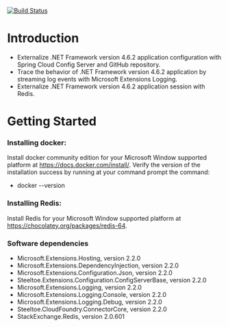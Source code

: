 [![Build Status](https://dev.azure.com/kinvitech/kinvitech/_apis/build/status/kekouebla.KinvitechBlog?branchName=develop)](https://dev.azure.com/kinvitech/kinvitech/_build/latest?definitionId=1&branchName=develop)

# Introduction 
  - Externalize .NET Framework version 4.6.2 application configuration with Spring Cloud Config Server and GitHub repository.
  - Trace the behavior of .NET Framework version 4.6.2 application by streaming log events with Microsoft Extensions Logging.
  - Externalize .NET Framework version 4.6.2 application session with Redis.

# Getting Started

### Installing docker:
Install docker community edition for your Microsoft Window supported platform at https://docs.docker.com/install/.
Verify the version of the  installation success by running at your command prompt the command: 
- docker --version

### Installing Redis:
Install Redis for your Microsoft Window supported platform at https://chocolatey.org/packages/redis-64.

### Software dependencies
   - Microsoft.Extensions.Hosting, version 2.2.0
   - Microsoft.Extensions.DependencyInjection, version 2.2.0
   - Microsoft.Extensions.Configuration.Json, version 2.2.0
   - Steeltoe.Extensions.Configuration.ConfigServerBase, version 2.2.0
   - Microsoft.Extensions.Logging, version 2.2.0
   - Microsoft.Extensions.Logging.Console, version 2.2.0
   - Microsoft.Extensions.Logging.Debug, version 2.2.0
   - Steeltoe.CloudFoundry.ConnectorCore, version 2.2.0
   - StackExchange.Redis, version 2.0.601

